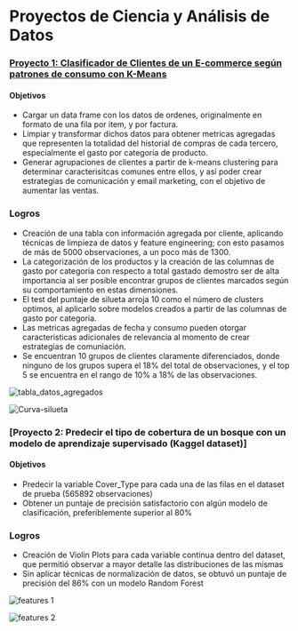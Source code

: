 
# Proyectos de Ciencia y Análisis de Datos

### [Proyecto 1: Clasificador de Clientes de un E-commerce según patrones de consumo con K-Means](https://github.com/parrac22/clasificador-clientes-ecommerce)
#### Objetivos
* Cargar un data frame con los datos de ordenes, originalmente en formato de una fila por item, y por factura.
* Limpiar y transformar dichos datos para obtener metricas agregadas que representen la totalidad del historial de compras de cada tercero, especialmente el gasto por categoria de producto.
* Generar agrupaciones de clientes a partir de k-means clustering para determinar caracterisitcas comunes entre ellos, y así poder crear estrategias de comunicación y email marketing, con el objetivo de aumentar las ventas.

### Logros
* Creación de una tabla con información agregada por cliente, aplicando técnicas de limpieza de datos y feature engineering; con esto pasamos de más de 5000 observaciones, a un poco más de 1300.
* La categorización de los productos y la creación de las columnas de gasto por categoria con respecto a total gastado demostro ser de alta importancia al ser posible encontrar grupos de clientes marcados según su comportamiento en estas dimensiones.
* El test del puntaje de silueta arroja 10 como el número de clusters optimos, al aplicarlo sobre modelos creados a partir de las columnas de gasto por categoria.
* Las metricas agregadas de fecha y consumo pueden otorgar caracteristicas adicionales de relevancia al momento de crear estrategias de comuniación.
* Se encuentran 10 grupos de clientes claramente diferenciados, donde ninguno de los grupos supera el 18% del total de observaciones, y el top 5 se encuentra en el rango de 10% a 18% de las observaciones.



![tabla_datos_agregados](https://user-images.githubusercontent.com/78557164/124692434-367b0700-dea3-11eb-97fa-b44a32c82cde.png)


![Curva-silueta](https://user-images.githubusercontent.com/78557164/124689286-dcc40e00-de9d-11eb-9b38-7272360d6301.png)

### [Proyecto 2: Predecir el tipo de cobertura de un bosque con un modelo de aprendizaje supervisado (Kaggel dataset)]

#### Objetivos
* Predecir la variable Cover_Type para cada una de las filas en el dataset de prueba (565892 observaciones)
* Obtener un puntaje de precisión satisfactorio con algún modelo de clasificación, preferiblemente superior al 80%

### Logros
* Creación de Violin Plots para cada variable continua dentro del dataset, que permitió observar a mayor detalle las distribuciones de las mismas
* Sin aplicar técnicas de normalización de datos, se obtuvó un puntaje de precisión del 86% con un modelo Random Forest

![features 1](https://user-images.githubusercontent.com/78557164/124693336-dc7b4100-dea4-11eb-9ebb-27e78b447539.PNG)

![features 2](https://user-images.githubusercontent.com/78557164/124693342-e00ec800-dea4-11eb-93e9-0f95ce003d10.PNG)
